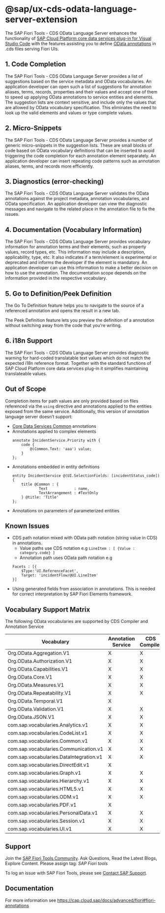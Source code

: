 # @sap/ux-cds-odata-language-server-extension

The SAP Fiori Tools - CDS OData Language Server enhances the functionality of [SAP Cloud Platform core data services plug-in for Visual Studio Code](https://marketplace.visualstudio.com/items?itemName=SAPSE.vscode-cds) with the features assisting you to define [OData annotations](https://cap.cloud.sap/docs/advanced/odata#annotations) in .cds files serving Fiori UIs.

## **1. Code Completion**

The SAP Fiori Tools - CDS OData Language Server provides a list of suggestions based on the service metadata and OData vocabularies. An application developer can open such a list of suggestions for annotation aliases, terms, records, properties and their values and accept one of them to speed up applying OData annotations to service entities and elements. The suggestion lists are context sensitive, and include only the values that are allowed by OData vocabulary specification. This eliminates the need to look up the valid elements and values or type complete values. 

## **2. Micro-Snippets**

The SAP Fiori Tools - CDS OData Language Server  provides a number of generic micro-snippets in the suggestion lists. These are small blocks of code based on OData vocabulary definitions that can be inserted to avoid triggering the code completion for each annotation element separately. An application developer can insert repeating code patterns such as annotation aliases, terms, and records more efficiently.

## **3. Diagnostics (error-checking)**

The SAP Fiori Tools - CDS OData Language Server validates the OData annotations against the project metadata, annotation vocabularies, and OData specification. An application developer can view the diagnostic messages and navigate to the related place in the annotation file to fix the issues.

## **4. Documentation (Vocabulary Information)**

The SAP Fiori Tools - CDS OData Language Server provides vocabulary information for annotation terms and their elements, such as property values, record types, etc. This information may include a description, applicability, type, etc. It also indicates if a term/element is experimental or deprecated and informs the developer if the element is mandatory. An application developer can use this information to make a better decision on how to use the annotation. The documentation scope depends on the information provided in the respective vocabulary.

## **5. Go to Definition/Peek Definition**

The Go To Definition feature helps you to navigate to the source of a referenced annotation and opens the result in a new tab.

The Peek Definition feature lets you preview the definition of a annotation without switching away from the code that you're writing.

## **6. i18n Support**

The SAP Fiori Tools - CDS OData Language Server provides diagnostic warning for hard-coded translatable text values which do not match the expected i18n reference format. Together with the standard functions of SAP Cloud Platform core data services plug-in it simplifies maintaining translateable values.


## **Out of Scope**

Completion items for path values are only provided based on files referenced via the `using` directive and annotations applied to the entities exposed from the same service.
Additionally, this version of annotation language server doesn’t support:
- [Core Data Services Common](https://cap.cloud.sap/docs/cds/annotations) annotations
- Annotations applied to complex elements
    ```
    annotate IncidentService.Priority with {
        code {
            @(Common.Text: 'aaa') value;
        }
    };
    ```
- Annotations embedded in entity definitions
    ```
    entity IncidentService @(UI.SelectionFields: [incidentStatus_code]) {
        title @Common : {
                Text            : name,
                TextArrangement : #TextOnly
        } @title: 'Title'
    };
    ```
- Annotations on parameters of parameterized entities 


## Known Issues

- CDS path notation mixed with OData path notation (string value in CDS) in annotations.
    - Value paths use CDS notation e.g `LineItem : [ {Value : category.code} ]`
    - Annotation path uses OData path notation e.g 
    ```
    Facets : [{
        $Type:'UI.ReferenceFacet',
        Target: 'incidentFlow/@UI.LineItem'
    }]
    
    ```
- Using generated fields from association in annotations. This is needed for correct interpretation by SAP Fiori Elements framework. 


## Vocabulary Support Matrix

The following OData vocabularies are supported by CDS Compiler and Annotation Service

| Vocabulary                            | Annotation Service | CDS Compiler |
| ------------------------------------- | ------------------ | ------------ |
| Org.OData.Aggregation.V1              | X                  | X            |
| Org.OData.Authorization.V1            | X                  | X            |
| Org.OData.Capabilities.V1             | X                  | X            |
| Org.OData.Core.V1                     | X                  | X            |
| Org.OData.Measures.V1                 | X                  | X            |
| Org.OData.Repeatability.V1            | X                  | X            |
| Org.OData.Temporal.V1                 | X                  |              |
| Org.OData.Validation.V1               | X                  | X            |
| Org.OData.JSON.V1                     | X                  | X            |
| com.sap.vocabularies.Analytics.v1     | X                  | X            |
| com.sap.vocabularies.CodeList.v1      | X                  | X            |
| com.sap.vocabularies.Common.v1        | X                  | X            |
| com.sap.vocabularies.Communication.v1 | X                  | X            |
| com.sap.vocabularies.DataIntegration.v1 | X                | X            |
| com.sap.vocabularies.DirectEdit.v1    | X                  |              |
| com.sap.vocabularies.Graph.v1         | X                  | X            |
| com.sap.vocabularies.Hierarchy.v1     | X                  | X            |
| com.sap.vocabularies.HTML5.v1         | X                  | X            |
| com.sap.vocabularies.ODM.v1           | X                  | X            |
| com.sap.vocabularies.PDF.v1           | X                  |              |
| com.sap.vocabularies.PersonalData.v1  | X                  | X            |
| com.sap.vocabularies.Session.v1       | X                  | X            |
| com.sap.vocabularies.UI.v1            | X                  | X            |

## **Support**
Join the [SAP Fiori Tools Community](https://community.sap.com/search/?by=updated&ct=blog&mt=73555000100800002345). Ask Questions, Read the Latest Blogs, Explore Content.
Please assign tag: *SAP Fiori tools*

To log an issue with SAP Fiori Tools, please see [Contact SAP Support](https://help.sap.com/viewer/1bb01966b27a429ebf62fa2e45354fea/Latest/en-US).

## **Documentation**

For more information see https://cap.cloud.sap/docs/advanced/fiori#fiori-annotations
